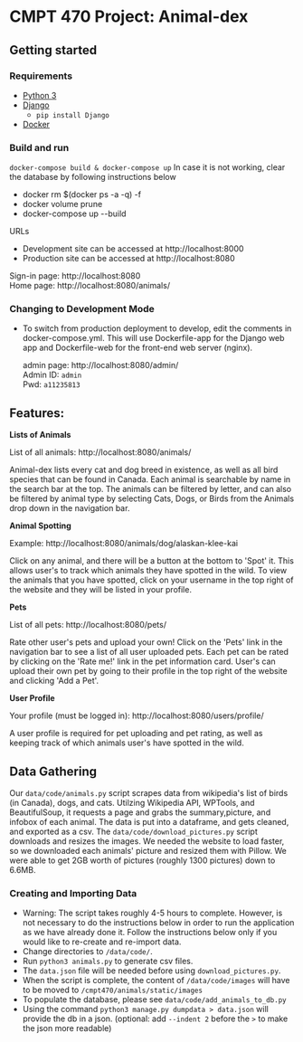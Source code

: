 # CMPT 470 Project: Animal-dex

## Getting started

### Requirements

- [Python 3](https://www.python.org/downloads/)
- [Django](https://docs.djangoproject.com/en/2.2/topics/install/) 
  - `pip install Django`
- [Docker](https://docs.docker.com/install/)

### Build and run

`docker-compose build & docker-compose up`
In case it is not working, clear the database by following instructions below

* docker rm $(docker ps -a -q) -f
* docker volume prune
* docker-compose up --build


URLs
- Development site can be accessed at http://localhost:8000
- Production site can be accessed at http://localhost:8080

Sign-in page: http://localhost:8080  
Home page: http://localhost:8080/animals/

### Changing to Development Mode

- To switch from production deployment to develop, edit the comments in docker-compose.yml. This will use Dockerfile-app for the Django web app and Dockerfile-web for the front-end web server (nginx).

  admin page: http://localhost:8080/admin/  
  Admin ID: `admin`  
  Pwd: `a11235813`

## Features:

**Lists of Animals**

List of all animals: http://localhost:8080/animals/

Animal-dex lists every cat and dog breed in existence, as well as all bird species that can be found in Canada. Each animal is searchable by name in the search bar at the top. The animals can be filtered by letter, and can also be filtered by animal type by selecting Cats, Dogs, or Birds from the Animals drop down in the navigation bar. 

**Animal Spotting**

Example: http://localhost:8080/animals/dog/alaskan-klee-kai

Click on any animal, and there will be a button at the bottom to 'Spot' it. This allows user's to track which animals they have spotted in the wild. To view the animals that you have spotted, click on your username in the top right of the website and they will be listed in your profile.

**Pets**

List of all pets: http://localhost:8080/pets/

Rate other user's pets and upload your own! Click on the 'Pets' link in the navigation bar to see a list of all user uploaded pets. Each pet can be rated by clicking on the 'Rate me!' link in the pet information card. User's can upload their own pet by going to their profile in the top right of the website and clicking 'Add a Pet'.

**User Profile**

Your profile (must be logged in): http://localhost:8080/users/profile/

A user profile is required for pet uploading and pet rating, as well as keeping track of which animals user's have spotted in the wild. 


## Data Gathering

  Our `data/code/animals.py` script scrapes data from wikipedia's list of birds (in Canada), dogs, and cats. Utilzing Wikipedia API, WPTools, and BeautifulSoup,
  it requests a page and grabs the summary,picture, and infobox of each animal. The data is put into a dataframe, and gets cleaned, and exported as a csv.
  The `data/code/download_pictures.py` script downloads and resizes the images. We needed the website to load faster, so we downloaded each animals' picture
  and resized them with Pillow. We were able to get 2GB worth of pictures (roughly 1300 pictures) down to 6.6MB.
  

### Creating and Importing Data
- Warning: The script takes roughly 4-5 hours to complete. However, is not necessary to do the instructions below in order to run the application as we have already done it.
            Follow the instructions below only if you would like to re-create and re-import data.
- Change directories to `/data/code/`.
- Run `python3 animals.py` to generate csv files.
- The `data.json` file will be needed before using `download_pictures.py`. 
- When the script is complete, the content of `/data/code/images` will have to be moved to `/cmpt470/animals/static/images`
- To populate the database, please see `data/code/add_animals_to_db.py`
- Using the command `python3 manage.py dumpdata > data.json` will provide the db in a json. (optional: add `--indent 2` before the `>` to make the json more readable)

